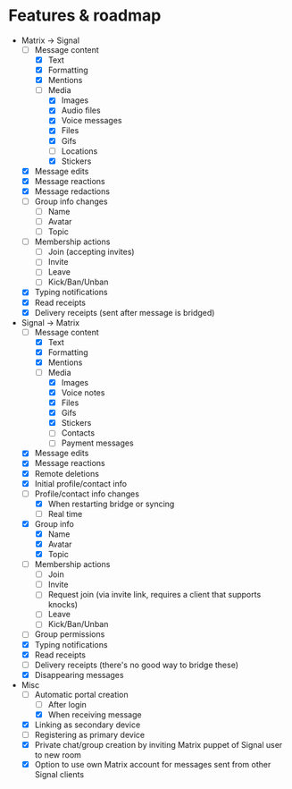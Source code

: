 # Features & roadmap

* Matrix → Signal
  * [ ] Message content
    * [x] Text
    * [x] Formatting
    * [x] Mentions
    * [ ] Media
      * [x] Images
      * [x] Audio files
      * [x] Voice messages
      * [x] Files
      * [x] Gifs
      * [ ] Locations
      * [x] Stickers
  * [x] Message edits
  * [x] Message reactions
  * [x] Message redactions
  * [ ] Group info changes
    * [ ] Name
    * [ ] Avatar
    * [ ] Topic
  * [ ] Membership actions
    * [ ] Join (accepting invites)
    * [ ] Invite
    * [ ] Leave
    * [ ] Kick/Ban/Unban
  * [x] Typing notifications
  * [x] Read receipts
  * [x] Delivery receipts (sent after message is bridged)
* Signal → Matrix
  * [ ] Message content
    * [x] Text
    * [x] Formatting
    * [x] Mentions
    * [ ] Media
      * [x] Images
      * [x] Voice notes
      * [x] Files
      * [x] Gifs
      * [x] Stickers
      * [ ] Contacts
      * [ ] Payment messages
  * [x] Message edits
  * [x] Message reactions
  * [x] Remote deletions
  * [x] Initial profile/contact info
  * [ ] Profile/contact info changes
    * [x] When restarting bridge or syncing
    * [ ] Real time
  * [x] Group info
    * [x] Name
    * [x] Avatar
    * [x] Topic
  * [ ] Membership actions
    * [ ] Join
    * [ ] Invite
    * [ ] Request join (via invite link, requires a client that supports knocks)
    * [ ] Leave
    * [ ] Kick/Ban/Unban
  * [ ] Group permissions
  * [x] Typing notifications
  * [x] Read receipts
  * [ ] Delivery receipts (there's no good way to bridge these)
  * [x] Disappearing messages
* Misc
  * [ ] Automatic portal creation
    * [ ] After login
    * [x] When receiving message
  * [x] Linking as secondary device
  * [ ] Registering as primary device
  * [x] Private chat/group creation by inviting Matrix puppet of Signal user to new room
  * [x] Option to use own Matrix account for messages sent from other Signal clients

